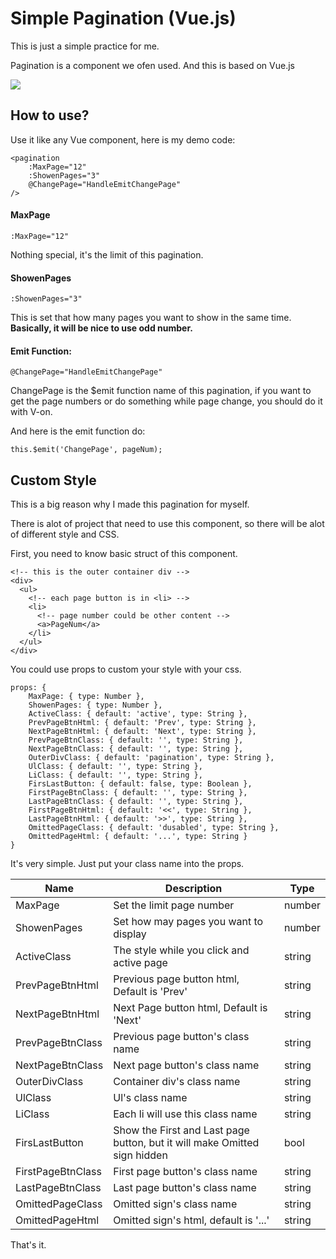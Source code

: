 # Simple Pagination (Vue.js)

This is just a simple practice for me.

Pagination is a component we ofen used. And this is based on Vue.js

![](https://i.imgur.com/fLKvsVs.png)

## How to use?

Use it like any Vue component, here is my demo code:

```javascript=
<pagination
    :MaxPage="12"
    :ShowenPages="3"
    @ChangePage="HandleEmitChangePage"
/>
```

#### MaxPage

```javascript=
:MaxPage="12"
```

Nothing special, it's the limit of this pagination.

#### ShowenPages

```javascript=
:ShowenPages="3"
```

This is set that how many pages you want to show in the same time.
**Basically, it will be nice to use odd number.**

#### Emit Function:

```javascript=
@ChangePage="HandleEmitChangePage"
```

ChangePage is the \$emit function name of this pagination, if you want to get the page numbers or do something while page change, you should do it with V-on.

And here is the emit function do:

```javascript=
this.$emit('ChangePage', pageNum);
```

## Custom Style

This is a big reason why I made this pagination for myself.

There is alot of project that need to use this component, so there will be alot of different style and CSS.

First, you need to know basic struct of this component.

```html=
<!-- this is the outer container div -->
<div>
  <ul>
    <!-- each page button is in <li> -->
    <li>
      <!-- page number could be other content -->
      <a>PageNum</a>
    </li>
  </ul>
</div>
```

You could use props to custom your style with your css.

```javascript=
props: {
    MaxPage: { type: Number },
    ShowenPages: { type: Number },
    ActiveClass: { default: 'active', type: String },
    PrevPageBtnHtml: { default: 'Prev', type: String },
    NextPageBtnHtml: { default: 'Next', type: String },
    PrevPageBtnClass: { default: '', type: String },
    NextPageBtnClass: { default: '', type: String },
    OuterDivClass: { default: 'pagination', type: String },
    UlClass: { default: '', type: String },
    LiClass: { default: '', type: String },
    FirsLastButton: { default: false, type: Boolean },
    FirstPageBtnClass: { default: '', type: String },
    LastPageBtnClass: { default: '', type: String },
    FirstPageBtnHtml: { default: '<<', type: String },
    LastPageBtnHtml: { default: '>>', type: String },
    OmittedPageClass: { default: 'dusabled', type: String },
    OmittedPageHtml: { default: '...', type: String }
}
```

It's very simple. Just put your class name into the props.

| Name              | Description                                                               | Type   |
| ----------------- | ------------------------------------------------------------------------- | ------ |
| MaxPage           | Set the limit page number                                                 | number |
| ShowenPages       | Set how may pages you want to display                                     | number |
| ActiveClass       | The style while you click and active page                                 | string |
| PrevPageBtnHtml   | Previous page button html, Default is 'Prev'                              | string |
| NextPageBtnHtml   | Next Page button html, Default is 'Next'                                  | string |
| PrevPageBtnClass  | Previous page button's class name                                         | string |
| NextPageBtnClass  | Next page button's class name                                             | string |
| OuterDivClass     | Container div's class name                                                | string |
| UlClass           | Ul's class name                                                           | string |
| LiClass           | Each li will use this class name                                          | string |
| FirsLastButton    | Show the First and Last page button, but it will make Omitted sign hidden | bool   |
| FirstPageBtnClass | First page button's class name                                            | string |
| LastPageBtnClass  | Last page button's class name                                             | string |
| OmittedPageClass  | Omitted sign's class name                                                 | string |
| OmittedPageHtml   | Omitted sign's html, default is '...'                                     | string |

That's it.
